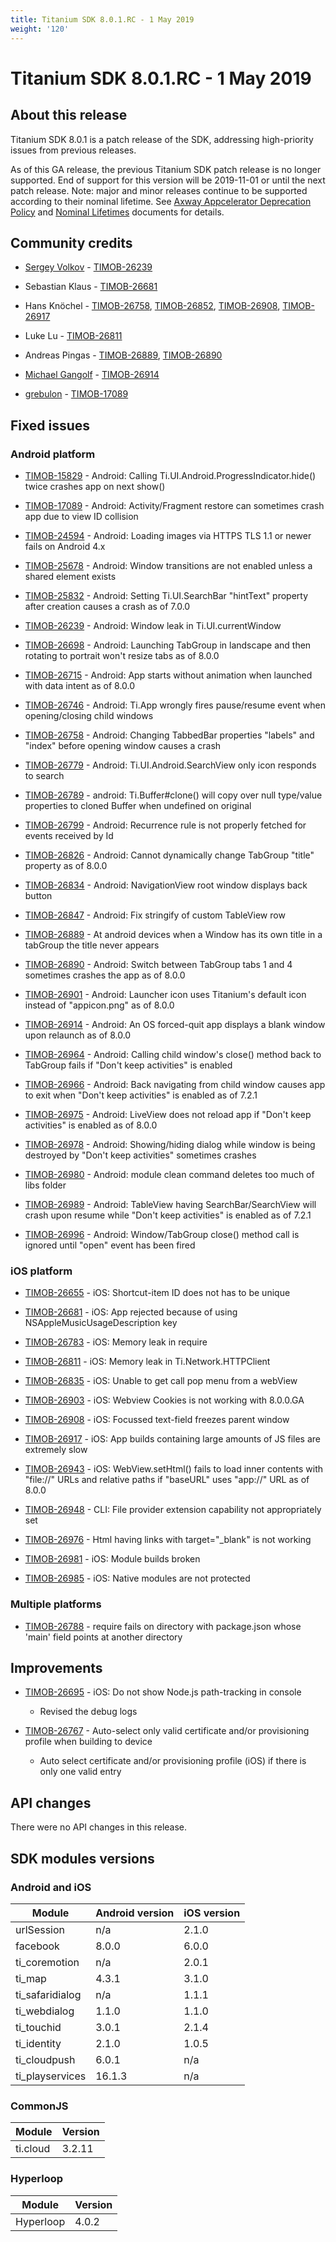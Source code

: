 ```yaml
---
title: Titanium SDK 8.0.1.RC - 1 May 2019
weight: '120'
---
```


# Titanium SDK 8.0.1.RC - 1 May 2019

## About this release

Titanium SDK 8.0.1 is a patch release of the SDK, addressing high-priority issues from previous releases.

As of this GA release, the previous Titanium SDK patch release is no longer supported. End of support for this version will be 2019-11-01 or until the next patch release. Note: major and minor releases continue to be supported according to their nominal lifetime. See [Axway Appcelerator Deprecation Policy](/guide/AMPLIFY_Appcelerator_Services_Overview/Axway_Appcelerator_Deprecation_Policy/) and [Nominal Lifetimes](#undefined) documents for details.

## Community credits

* [Sergey Volkov](https://github.com/drauggres) - [TIMOB-26239](https://jira-archive.titaniumsdk.com/TIMOB-26239)

* Sebastian Klaus - [TIMOB-26681](https://jira-archive.titaniumsdk.com/TIMOB-26681)

* Hans Knöchel - [TIMOB-26758](https://jira-archive.titaniumsdk.com/TIMOB-26758), [TIMOB-26852](https://jira-archive.titaniumsdk.com/TIMOB-26852), [TIMOB-26908](https://jira-archive.titaniumsdk.com/TIMOB-26908), [TIMOB-26917](https://jira-archive.titaniumsdk.com/TIMOB-26917)

* Luke Lu - [TIMOB-26811](https://jira-archive.titaniumsdk.com/TIMOB-26811)

* Andreas Pingas - [TIMOB-26889](https://jira-archive.titaniumsdk.com/TIMOB-26889), [TIMOB-26890](https://jira-archive.titaniumsdk.com/TIMOB-26890)

* [Michael Gangolf](https://github.com/m1ga) - [TIMOB-26914](https://jira-archive.titaniumsdk.com/TIMOB-26914)

* [grebulon](https://github.com/grebulon) - [TIMOB-17089](https://jira-archive.titaniumsdk.com/TIMOB-17089)

## Fixed issues

### Android platform

* [TIMOB-15829](https://jira-archive.titaniumsdk.com/TIMOB-15829) - Android: Calling Ti.UI.Android.ProgressIndicator.hide() twice crashes app on next show()

* [TIMOB-17089](https://jira-archive.titaniumsdk.com/TIMOB-17089) - Android: Activity/Fragment restore can sometimes crash app due to view ID collision

* [TIMOB-24594](https://jira-archive.titaniumsdk.com/TIMOB-24594) - Android: Loading images via HTTPS TLS 1.1 or newer fails on Android 4.x

* [TIMOB-25678](https://jira-archive.titaniumsdk.com/TIMOB-25678) - Android: Window transitions are not enabled unless a shared element exists

* [TIMOB-25832](https://jira-archive.titaniumsdk.com/TIMOB-25832) - Android: Setting Ti.UI.SearchBar "hintText" property after creation causes a crash as of 7.0.0

* [TIMOB-26239](https://jira-archive.titaniumsdk.com/TIMOB-26239) - Android: Window leak in Ti.UI.currentWindow

* [TIMOB-26698](https://jira-archive.titaniumsdk.com/TIMOB-26698) - Android: Launching TabGroup in landscape and then rotating to portrait won't resize tabs as of 8.0.0

* [TIMOB-26715](https://jira-archive.titaniumsdk.com/TIMOB-26715) - Android: App starts without animation when launched with data intent as of 8.0.0

* [TIMOB-26746](https://jira-archive.titaniumsdk.com/TIMOB-26746) - Android: Ti.App wrongly fires pause/resume event when opening/closing child windows

* [TIMOB-26758](https://jira-archive.titaniumsdk.com/TIMOB-26758) - Android: Changing TabbedBar properties "labels" and "index" before opening window causes a crash

* [TIMOB-26779](https://jira-archive.titaniumsdk.com/TIMOB-26779) - Android: Ti.UI.Android.SearchView only icon responds to search

* [TIMOB-26789](https://jira-archive.titaniumsdk.com/TIMOB-26789) - android: Ti.Buffer#clone() will copy over null type/value properties to cloned Buffer when undefined on original

* [TIMOB-26799](https://jira-archive.titaniumsdk.com/TIMOB-26799) - Android: Recurrence rule is not properly fetched for events received by Id

* [TIMOB-26826](https://jira-archive.titaniumsdk.com/TIMOB-26826) - Android: Cannot dynamically change TabGroup "title" property as of 8.0.0

* [TIMOB-26834](https://jira-archive.titaniumsdk.com/TIMOB-26834) - Android: NavigationView root window displays back button

* [TIMOB-26847](https://jira-archive.titaniumsdk.com/TIMOB-26847) - Android: Fix stringify of custom TableView row

* [TIMOB-26889](https://jira-archive.titaniumsdk.com/TIMOB-26889) - At android devices when a Window has its own title in a tabGroup the title never appears

* [TIMOB-26890](https://jira-archive.titaniumsdk.com/TIMOB-26890) - Android: Switch between TabGroup tabs 1 and 4 sometimes crashes the app as of 8.0.0

* [TIMOB-26901](https://jira-archive.titaniumsdk.com/TIMOB-26901) - Android: Launcher icon uses Titanium's default icon instead of "appicon.png" as of 8.0.0

* [TIMOB-26914](https://jira-archive.titaniumsdk.com/TIMOB-26914) - Android: An OS forced-quit app displays a blank window upon relaunch as of 8.0.0

* [TIMOB-26964](https://jira-archive.titaniumsdk.com/TIMOB-26964) - Android: Calling child window's close() method back to TabGroup fails if "Don't keep activities" is enabled

* [TIMOB-26966](https://jira-archive.titaniumsdk.com/TIMOB-26966) - Android: Back navigating from child window causes app to exit when "Don't keep activities" is enabled as of 7.2.1

* [TIMOB-26975](https://jira-archive.titaniumsdk.com/TIMOB-26975) - Android: LiveView does not reload app if "Don't keep activities" is enabled as of 8.0.0

* [TIMOB-26978](https://jira-archive.titaniumsdk.com/TIMOB-26978) - Android: Showing/hiding dialog while window is being destroyed by "Don't keep activities" sometimes crashes

* [TIMOB-26980](https://jira-archive.titaniumsdk.com/TIMOB-26980) - Android: module clean command deletes too much of libs folder

* [TIMOB-26989](https://jira-archive.titaniumsdk.com/TIMOB-26989) - Android: TableView having SearchBar/SearchView will crash upon resume while "Don't keep activities" is enabled as of 7.2.1

* [TIMOB-26996](https://jira-archive.titaniumsdk.com/TIMOB-26996) - Android: Window/TabGroup close() method call is ignored until "open" event has been fired

### iOS platform

* [TIMOB-26655](https://jira-archive.titaniumsdk.com/TIMOB-26655) - iOS: Shortcut-item ID does not has to be unique

* [TIMOB-26681](https://jira-archive.titaniumsdk.com/TIMOB-26681) - iOS: App rejected because of using NSAppleMusicUsageDescription key

* [TIMOB-26783](https://jira-archive.titaniumsdk.com/TIMOB-26783) - iOS: Memory leak in require

* [TIMOB-26811](https://jira-archive.titaniumsdk.com/TIMOB-26811) - iOS: Memory leak in Ti.Network.HTTPClient

* [TIMOB-26835](https://jira-archive.titaniumsdk.com/TIMOB-26835) - iOS: Unable to get call pop menu from a webView

* [TIMOB-26903](https://jira-archive.titaniumsdk.com/TIMOB-26903) - iOS: Webview Cookies is not working with 8.0.0.GA

* [TIMOB-26908](https://jira-archive.titaniumsdk.com/TIMOB-26908) - iOS: Focussed text-field freezes parent window

* [TIMOB-26917](https://jira-archive.titaniumsdk.com/TIMOB-26917) - iOS: App builds containing large amounts of JS files are extremely slow

* [TIMOB-26943](https://jira-archive.titaniumsdk.com/TIMOB-26943) - iOS: WebView.setHtml() fails to load inner contents with "file://" URLs and relative paths if "baseURL" uses "app://" URL as of 8.0.0

* [TIMOB-26948](https://jira-archive.titaniumsdk.com/TIMOB-26948) - CLI: File provider extension capability not appropriately set

* [TIMOB-26976](https://jira-archive.titaniumsdk.com/TIMOB-26976) - Html having links with target="\_blank" is not working

* [TIMOB-26981](https://jira-archive.titaniumsdk.com/TIMOB-26981) - iOS: Module builds broken

* [TIMOB-26985](https://jira-archive.titaniumsdk.com/TIMOB-26985) \- iOS: Native modules are not protected

### Multiple platforms

* [TIMOB-26788](https://jira-archive.titaniumsdk.com/TIMOB-26788) - require fails on directory with package.json whose 'main' field points at another directory

## Improvements

* [TIMOB-26695](https://jira-archive.titaniumsdk.com/TIMOB-26695) - iOS: Do not show Node.js path-tracking in console

    * Revised the debug logs

* [TIMOB-26767](https://jira-archive.titaniumsdk.com/TIMOB-26767) - Auto-select only valid certificate and/or provisioning profile when building to device

    * Auto select certificate and/or provisioning profile (iOS) if there is only one valid entry

## API changes

There were no API changes in this release.

## SDK modules versions

### Android and iOS

| Module | Android version | iOS version |
| --- | --- | --- |
| urlSession | n/a | 2.1.0 |
| facebook | 8.0.0 | 6.0.0 |
| ti\_coremotion | n/a | 2.0.1 |
| ti\_map | 4.3.1 | 3.1.0 |
| ti\_safaridialog | n/a | 1.1.1 |
| ti\_webdialog | 1.1.0 | 1.1.0 |
| ti\_touchid | 3.0.1 | 2.1.4 |
| ti\_identity | 2.1.0 | 1.0.5 |
| ti\_cloudpush | 6.0.1 | n/a |
| ti\_playservices | 16.1.3 | n/a |

### CommonJS

| Module | Version |
| --- | --- |
| ti.cloud | 3.2.11 |

### Hyperloop

| Module | Version |
| --- | --- |
| Hyperloop | 4.0.2 |
